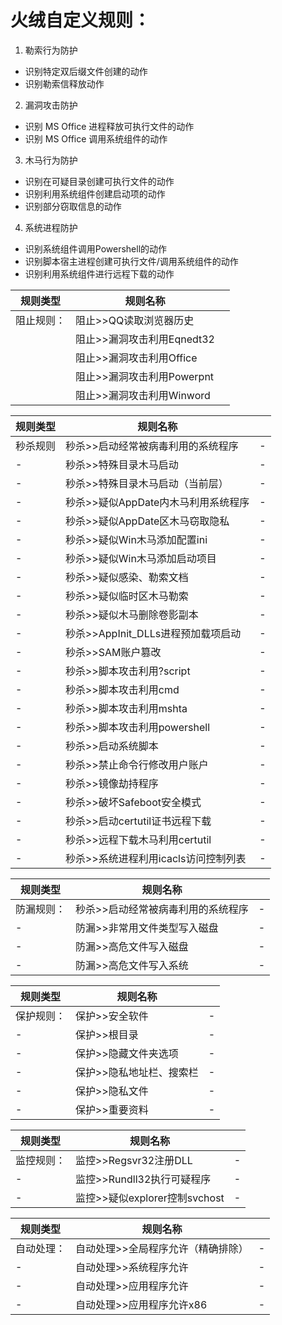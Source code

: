 # 火绒自定义规则：

1. 勒索行为防护
- 识别特定双后缀文件创建的动作
- 识别勒索信释放动作

2. 漏洞攻击防护
- 识别 MS Office 进程释放可执行文件的动作
- 识别 MS Office 调用系统组件的动作

3. 木马行为防护
- 识别在可疑目录创建可执行文件的动作
- 识别利用系统组件创建启动项的动作
- 识别部分窃取信息的动作

4. 系统进程防护
- 识别系统组件调用Powershell的动作
- 识别脚本宿主进程创建可执行文件/调用系统组件的动作
- 识别利用系统组件进行远程下载的动作



| 规则类型 | 规则名称 |  |
| - | - | - |
|阻止规则：|阻止>>QQ读取浏览器历史||
||阻止>>漏洞攻击利用Eqnedt32||
||阻止>>漏洞攻击利用Office||
||阻止>>漏洞攻击利用Powerpnt||
||阻止>>漏洞攻击利用Winword||


| 规则类型 | 规则名称 |  |
| - | - | - |
| 秒杀规则 | 秒杀>>启动经常被病毒利用的系统程序 | - |
| - | 秒杀>>特殊目录木马启动 | - |
| - | 秒杀>>特殊目录木马启动（当前层） | - |
| - | 秒杀>>疑似AppDate内木马利用系统程序 | - |
| - | 秒杀>>疑似AppDate区木马窃取隐私 | - |
| - | 秒杀>>疑似Win木马添加配置ini | - |
| - | 秒杀>>疑似Win木马添加启动项目 | - |
| - | 秒杀>>疑似感染、勒索文档 | - |
| - | 秒杀>>疑似临时区木马勒索 | - |
| - | 秒杀>>疑似木马删除卷影副本 | - |
| - | 秒杀>>AppInit_DLLs进程预加载项启动 | - |
| - | 秒杀>>SAM账户篡改 | - |
| - | 秒杀>>脚本攻击利用?script | - |
| - | 秒杀>>脚本攻击利用cmd | - |
| - | 秒杀>>脚本攻击利用mshta | - |
| - | 秒杀>>脚本攻击利用powershell | - |
| - | 秒杀>>启动系统脚本 | - |
| - | 秒杀>>禁止命令行修改用户账户 | - |
| - | 秒杀>>镜像劫持程序 | - |
| - | 秒杀>>破坏Safeboot安全模式 | - |
| - | 秒杀>>启动certutil证书远程下载 | - |
| - | 秒杀>>远程下载木马利用certutil | - |
| - |秒杀>>系统进程利用icacls访问控制列表 | - |

| 规则类型 | 规则名称 |  |
| - | - | - |
| 防漏规则： | 秒杀>>启动经常被病毒利用的系统程序 | - |
| - | 防漏>>非常用文件类型写入磁盘 | - |
| - | 防漏>>高危文件写入磁盘 | - |
| - | 防漏>>高危文件写入系统 | - |


| 规则类型 | 规则名称 |  |
| - | - | - |
| 保护规则： | 保护>>安全软件 | - |
| - | 保护>>根目录 | - |
| - | 保护>>隐藏文件夹选项 | - |
| - | 保护>>隐私地址栏、搜索栏 | - |
| - | 保护>>隐私文件 | - |
| - | 保护>>重要资料 | - |

| 规则类型 | 规则名称 |  |
| - | - | - |
| 监控规则： | 监控>>Regsvr32注册DLL| - |
| - | 监控>>Rundll32执行可疑程序| - |
| - | 监控>>疑似explorer控制svchost | - |

| 规则类型 | 规则名称 |  |
| - | - | - |
| 自动处理： | 自动处理>>全局程序允许（精确排除） | - |
| - | 自动处理>>系统程序允许 | - |
| - | 自动处理>>应用程序允许 | - |
| - | 自动处理>>应用程序允许x86 | - |
























